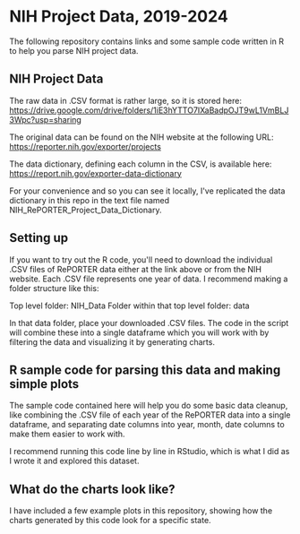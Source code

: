 # NIH Project Data, 2019-2024 

The following repository contains links and some sample code written in R to help you parse NIH project data. 

## NIH Project Data

The raw data in .CSV format is rather large, so it is stored here: https://drive.google.com/drive/folders/1iE3hYTTO7IXaBadpOJT9wL1VmBLJ3Wpc?usp=sharing

The original data can be found on the NIH website at the following URL: https://reporter.nih.gov/exporter/projects

The data dictionary, defining each column in the CSV, is available here: https://report.nih.gov/exporter-data-dictionary

For your convenience and so you can see it locally, I've replicated the data dictionary in this repo in the text file named NIH_RePORTER_Project_Data_Dictionary.

## Setting up

If you want to try out the R code, you'll need to download the individual .CSV files of RePORTER data either at the link above or from the NIH website. Each .CSV file represents one year of data. I recommend making a folder structure like this:

Top level folder: NIH_Data
Folder within that top level folder: data 

In that data folder, place your downloaded .CSV files. The code in the script will combine these into a single dataframe which you will work with by filtering the data and visualizing it by generating charts. 

## R sample code for parsing this data and making simple plots

The sample code contained here will help you do some basic data cleanup, like combining the .CSV file of each year of the RePORTER data into a single dataframe, and separating date columns into year, month, date columns to make them easier to work with. 

I recommend running this code line by line in RStudio, which is what I did as I wrote it and explored this dataset. 

## What do the charts look like?

I have included a few example plots in this repository, showing how the charts generated by this code look for a specific state. 








